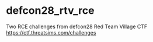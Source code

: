 # defcon28_rtv_rce
Two RCE challenges from defcon28 Red Team Village CTF https://ctf.threatsims.com/challenges
